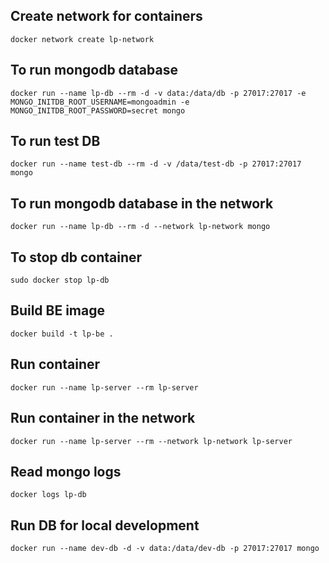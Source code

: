 ## Create network for containers

`docker network create lp-network`

## To run mongodb database

`docker run --name lp-db --rm -d -v data:/data/db -p 27017:27017 -e MONGO_INITDB_ROOT_USERNAME=mongoadmin -e MONGO_INITDB_ROOT_PASSWORD=secret mongo`

## To run test DB

`docker run --name test-db --rm -d -v /data/test-db -p 27017:27017 mongo`

## To run mongodb database in the network

`docker run --name lp-db --rm -d --network lp-network mongo`

## To stop db container

`sudo docker stop lp-db`

## Build BE image

`docker build -t lp-be .`

## Run container

`docker run --name lp-server --rm lp-server`

## Run container in the network

`docker run --name lp-server --rm --network lp-network lp-server`

## Read mongo logs

`docker logs lp-db`

## Run DB for local development

`docker run --name dev-db -d -v data:/data/dev-db -p 27017:27017 mongo`
